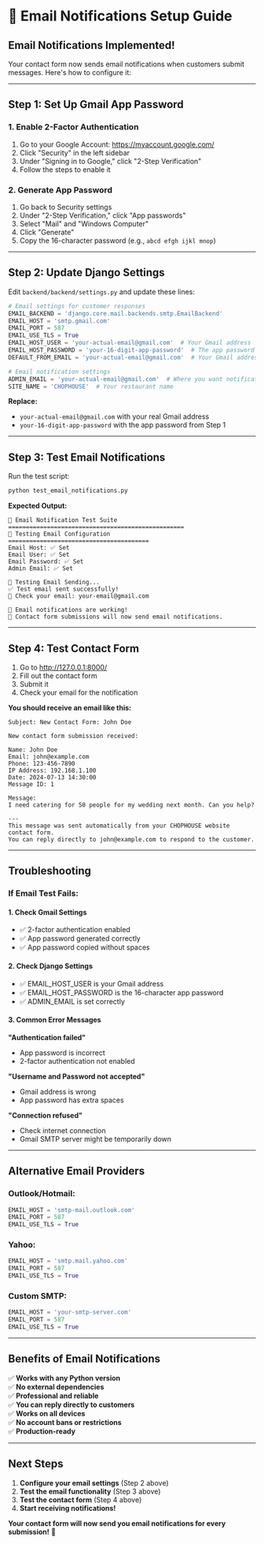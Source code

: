 # 📧 Email Notifications Setup Guide

## **Email Notifications Implemented!**

Your contact form now sends email notifications when customers submit messages. Here's how to configure it:

---

## **Step 1: Set Up Gmail App Password**

### **1. Enable 2-Factor Authentication**
1. Go to your Google Account: https://myaccount.google.com/
2. Click "Security" in the left sidebar
3. Under "Signing in to Google," click "2-Step Verification"
4. Follow the steps to enable it

### **2. Generate App Password**
1. Go back to Security settings
2. Under "2-Step Verification," click "App passwords"
3. Select "Mail" and "Windows Computer"
4. Click "Generate"
5. Copy the 16-character password (e.g., `abcd efgh ijkl mnop`)

---

## **Step 2: Update Django Settings**

Edit `backend/backend/settings.py` and update these lines:

```python
# Email settings for customer responses
EMAIL_BACKEND = 'django.core.mail.backends.smtp.EmailBackend'
EMAIL_HOST = 'smtp.gmail.com'
EMAIL_PORT = 587
EMAIL_USE_TLS = True
EMAIL_HOST_USER = 'your-actual-email@gmail.com'  # Your Gmail address
EMAIL_HOST_PASSWORD = 'your-16-digit-app-password'  # The app password you generated
DEFAULT_FROM_EMAIL = 'your-actual-email@gmail.com'  # Your Gmail address

# Email notification settings
ADMIN_EMAIL = 'your-actual-email@gmail.com'  # Where you want notifications
SITE_NAME = 'CHOPHOUSE'  # Your restaurant name
```

**Replace:**
- `your-actual-email@gmail.com` with your real Gmail address
- `your-16-digit-app-password` with the app password from Step 1

---

## **Step 3: Test Email Notifications**

Run the test script:
```cmd
python test_email_notifications.py
```

**Expected Output:**
```
📧 Email Notification Test Suite
==================================================
🧪 Testing Email Configuration
========================================
Email Host: ✅ Set
Email User: ✅ Set
Email Password: ✅ Set
Admin Email: ✅ Set

📧 Testing Email Sending...
✅ Test email sent successfully!
📧 Check your email: your-email@gmail.com

🎉 Email notifications are working!
📝 Contact form submissions will now send email notifications.
```

---

## **Step 4: Test Contact Form**

1. Go to http://127.0.0.1:8000/
2. Fill out the contact form
3. Submit it
4. Check your email for the notification

**You should receive an email like this:**
```
Subject: New Contact Form: John Doe

New contact form submission received:

Name: John Doe
Email: john@example.com
Phone: 123-456-7890
IP Address: 192.168.1.100
Date: 2024-07-13 14:30:00
Message ID: 1

Message:
I need catering for 50 people for my wedding next month. Can you help?

---
This message was sent automatically from your CHOPHOUSE website contact form.
You can reply directly to john@example.com to respond to the customer.
```

---

## **Troubleshooting**

### **If Email Test Fails:**

#### **1. Check Gmail Settings**
- ✅ 2-factor authentication enabled
- ✅ App password generated correctly
- ✅ App password copied without spaces

#### **2. Check Django Settings**
- ✅ EMAIL_HOST_USER is your Gmail address
- ✅ EMAIL_HOST_PASSWORD is the 16-character app password
- ✅ ADMIN_EMAIL is set correctly

#### **3. Common Error Messages**

**"Authentication failed"**
- App password is incorrect
- 2-factor authentication not enabled

**"Username and Password not accepted"**
- Gmail address is wrong
- App password has extra spaces

**"Connection refused"**
- Check internet connection
- Gmail SMTP server might be temporarily down

---

## **Alternative Email Providers**

### **Outlook/Hotmail:**
```python
EMAIL_HOST = 'smtp-mail.outlook.com'
EMAIL_PORT = 587
EMAIL_USE_TLS = True
```

### **Yahoo:**
```python
EMAIL_HOST = 'smtp.mail.yahoo.com'
EMAIL_PORT = 587
EMAIL_USE_TLS = True
```

### **Custom SMTP:**
```python
EMAIL_HOST = 'your-smtp-server.com'
EMAIL_PORT = 587
EMAIL_USE_TLS = True
```

---

## **Benefits of Email Notifications**

✅ **Works with any Python version**  
✅ **No external dependencies**  
✅ **Professional and reliable**  
✅ **You can reply directly to customers**  
✅ **Works on all devices**  
✅ **No account bans or restrictions**  
✅ **Production-ready**  

---

## **Next Steps**

1. **Configure your email settings** (Step 2 above)
2. **Test the email functionality** (Step 3 above)
3. **Test the contact form** (Step 4 above)
4. **Start receiving notifications!**

**Your contact form will now send you email notifications for every submission!** 🎉 